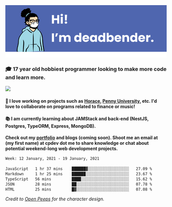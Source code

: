 ![banner](banner.png)

### 🎓 17 year old hobbiest programmer looking to make more code and learn more.

<a href="https://twitter.com/KO4JZT"><img src="https://img.shields.io/badge/ko4jzt%20-%231DA1F2.svg?&style=for-the-badge&logo=Twitter&logoColor=white"/></a>

#### 📝 I love working on projects such as [Horace](https://github.com/knights-of-academia/horace), [Penny University](https://github.com/penny-university/penny_university), etc. I'd love to collaborate on programs related to finance or music!

#### 📚 I am currently learning about JAMStack and back-end (NestJS, Postgres, TypeORM, Express, MongoDB). 

**Check out my [portfolio](https://cpdev.me) and blogs (coming soon). Shoot me an email at (my first name) at cpdev dot me to share knowledge or chat about potential weekend-long web development projects.**



<!--START_SECTION:waka-->
```text
Week: 12 January, 2021 - 19 January, 2021

JavaScript   1 hr 37 mins    ██████▓░░░░░░░░░░░░░░░░░░   27.09 % 
Markdown     1 hr 25 mins    ██████░░░░░░░░░░░░░░░░░░░   23.67 % 
TypeScript   56 mins         ████░░░░░░░░░░░░░░░░░░░░░   15.62 % 
JSON         28 mins         ██░░░░░░░░░░░░░░░░░░░░░░░   07.78 % 
HTML         25 mins         █▓░░░░░░░░░░░░░░░░░░░░░░░   07.08 % 
```
<!--END_SECTION:waka-->

*Credit to [Open Peeps](https://www.openpeeps.com/) for the character design.*
